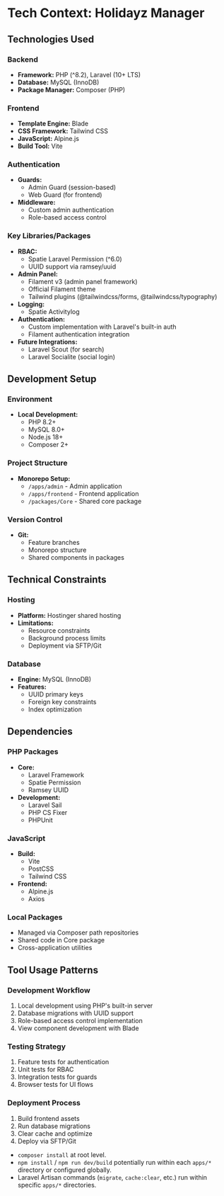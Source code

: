 # Tech Context: Holidayz Manager

## Technologies Used

### Backend
- **Framework:** PHP (^8.2), Laravel (10+ LTS)
- **Database:** MySQL (InnoDB)
- **Package Manager:** Composer (PHP)

### Frontend
- **Template Engine:** Blade
- **CSS Framework:** Tailwind CSS
- **JavaScript:** Alpine.js
- **Build Tool:** Vite

### Authentication
- **Guards:**
  - Admin Guard (session-based)
  - Web Guard (for frontend)
- **Middleware:**
  - Custom admin authentication
  - Role-based access control

### Key Libraries/Packages
- **RBAC:**
  - Spatie Laravel Permission (^6.0)
  - UUID support via ramsey/uuid
- **Admin Panel:**
  - Filament v3 (admin panel framework)
  - Official Filament theme
  - Tailwind plugins (@tailwindcss/forms, @tailwindcss/typography)
- **Logging:**
  - Spatie Activitylog
- **Authentication:**
  - Custom implementation with Laravel's built-in auth
  - Filament authentication integration
- **Future Integrations:**
  - Laravel Scout (for search)
  - Laravel Socialite (social login)

## Development Setup

### Environment
- **Local Development:**
  - PHP 8.2+
  - MySQL 8.0+
  - Node.js 18+
  - Composer 2+

### Project Structure
- **Monorepo Setup:**
  - `/apps/admin` - Admin application
  - `/apps/frontend` - Frontend application
  - `/packages/Core` - Shared core package

### Version Control
- **Git:**
  - Feature branches
  - Monorepo structure
  - Shared components in packages

## Technical Constraints

### Hosting
- **Platform:** Hostinger shared hosting
- **Limitations:**
  - Resource constraints
  - Background process limits
  - Deployment via SFTP/Git

### Database
- **Engine:** MySQL (InnoDB)
- **Features:**
  - UUID primary keys
  - Foreign key constraints
  - Index optimization

## Dependencies

### PHP Packages
- **Core:**
  - Laravel Framework
  - Spatie Permission
  - Ramsey UUID
- **Development:**
  - Laravel Sail
  - PHP CS Fixer
  - PHPUnit

### JavaScript
- **Build:**
  - Vite
  - PostCSS
  - Tailwind CSS
- **Frontend:**
  - Alpine.js
  - Axios

### Local Packages
- Managed via Composer path repositories
- Shared code in Core package
- Cross-application utilities

## Tool Usage Patterns

### Development Workflow
1. Local development using PHP's built-in server
2. Database migrations with UUID support
3. Role-based access control implementation
4. View component development with Blade

### Testing Strategy
1. Feature tests for authentication
2. Unit tests for RBAC
3. Integration tests for guards
4. Browser tests for UI flows

### Deployment Process
1. Build frontend assets
2. Run database migrations
3. Clear cache and optimize
4. Deploy via SFTP/Git

- `composer install` at root level.
- `npm install` / `npm run dev/build` potentially run within each `apps/*` directory or configured globally.
- Laravel Artisan commands (`migrate`, `cache:clear`, etc.) run within specific `apps/*` directories.
